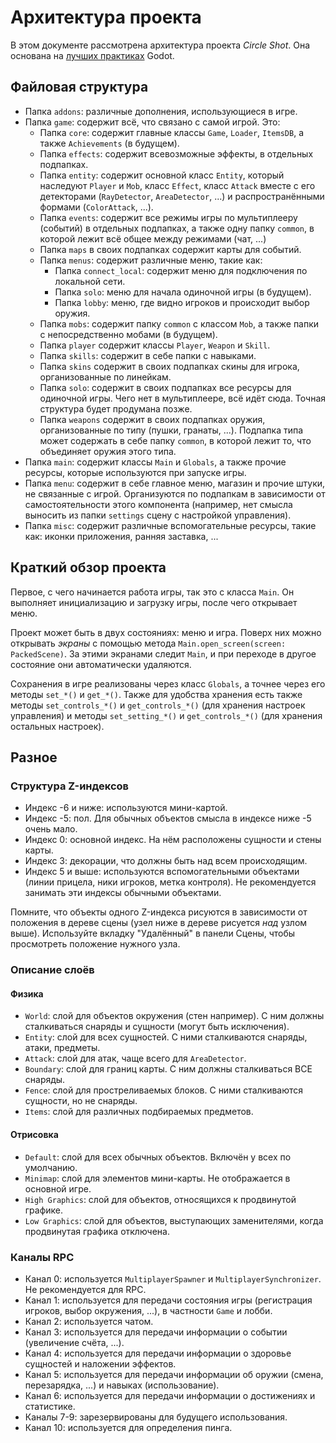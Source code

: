 # Архитектура проекта

В этом документе рассмотрена архитектура проекта *Circle Shot*. Она основана на [лучших практиках](https://docs.godotengine.org/ru/4.x/tutorials/best_practices/index.html) Godot.

## Файловая структура

- Папка `addons`: различные дополнения, использующиеся в игре.
- Папка `game`: содержит всё, что связано с самой игрой. Это:
    - Папка `core`: содержит главные классы `Game`, `Loader`, `ItemsDB`, а также `Achievements` (в будущем).
    - Папка `effects`: содержит всевозможные эффекты, в отдельных подпапках.
    - Папка `entity`: содержит основной класс `Entity`, который наследуют `Player` и `Mob`, класс `Effect`, класс `Attack` вместе с его детекторами  (`RayDetector`, `AreaDetector`, ...) и распространёнными формами (`ColorAttack`, ...).
    - Папка `events`: содержит все режимы игры по мультиплееру (событий) в отдельных подпапках, а также одну папку `common`, в которой лежит всё общее между режимами (чат, ...)
    - Папка `maps` в своих подпапках содержит карты для событий.
    - Папка `menus`: содержит различные меню, такие как:
        - Папка `connect_local`: содержит меню для подключения по локальной сети.
        - Папка `solo`: меню для начала одиночной игры (в будущем).
        - Папка `lobby`: меню, где видно игроков и происходит выбор оружия.
    - Папка `mobs`: содержит папку `common` с классом `Mob`, а также папки с непосредственно мобами (в будущем).
    - Папка `player` содержит классы `Player`, `Weapon` и `Skill`.
    - Папка `skills`: содержит в себе папки с навыками.
    - Папка `skins` содержит в своих подпапках скины для игрока, организованные по линейкам.
    - Папка `solo`: содержит в своих подпапках все ресурсы для одиночной игры. Чего нет в мультиплеере, всё идёт сюда. Точная структура будет продумана позже.
    - Папка `weapons` содержит в своих подпапках оружия, организованные по типу (пушки, гранаты, ...). Подпапка типа может содержать в себе папку `common`, в которой лежит то, что объединяет оружия этого типа.
- Папка `main`: содержит классы `Main` и `Globals`, а также прочие ресурсы, которые используются при запуске игры.
- Папка `menu`: содержит в себе главное меню, магазин и прочие штуки, не связанные с игрой. Организуются по подпапкам в зависимости от самостоятельности этого компонента (например, нет смысла выносить из папки `settings` сцену с настройкой управления).
- Папка `misc`: содержит различные вспомогательные ресурсы, такие как: иконки приложения, ранняя заставка, ...

## Краткий обзор проекта

Первое, с чего начинается работа игры, так это с класса `Main`. Он выполняет инициализацию и загрузку игры, после чего открывает меню.

Проект может быть в двух состояниях: меню и игра. Поверх них можно открывать *экраны* с помощью метода `Main.open_screen(screen: PackedScene)`. За этими экранами следит `Main`, и при переходе в другое состояние они автоматически удаляются.

Сохранения в игре реализованы через класс `Globals`, а точнее через его методы `set_*()` и `get_*()`. Также для удобства хранения есть также методы `set_controls_*()` и `get_controls_*()` (для хранения настроек управления) и методы `set_setting_*()` и `get_controls_*()` (для хранения остальных настроек).

## Разное

### Структура Z-индексов

- Индекс -6 и ниже: используются мини-картой.
- Индекс -5: пол. Для обычных объектов смысла в индексе ниже -5 очень мало.
- Индекс 0: основной индекс. На нём расположены сущности и стены карты.
- Индекс 3: декорации, что должны быть над всем происходящим.
- Индекс 5 и выше: используются вспомогательными объектами (линии прицела, ники игроков, метка контроля). Не рекомендуется занимать эти индексы обычными объектами.

Помните, что объекты одного Z-индекса рисуются в зависимости от положения в дереве сцены (узел ниже в дереве рисуется *над* узлом выше). Используйте вкладку "Удалённый" в панели Сцены, чтобы просмотреть положение нужного узла.

### Описание слоёв

#### Физика

- `World`: слой для объектов окружения (стен например). С ним должны сталкиваться снаряды и сущности (могут быть исключения).
- `Entity`: слой для всех сущностей. С ними сталкиваются снаряды, атаки, предметы.
- `Attack`: слой для атак, чаще всего для `AreaDetector`.
- `Boundary`: слой для границ карты. С ним должны сталкиваться ВСЕ снаряды.
- `Fence`: слой для простреливаемых блоков. С ними сталкиваются сущности, но не снаряды.
- `Items`: слой для различных подбираемых предметов.

#### Отрисовка

- `Default`: слой для всех обычных объектов. Включён у всех по умолчанию.
- `Minimap`: слой для элементов мини-карты. Не отображается в основной игре.
- `High Graphics`: слой для объектов, относящихся к продвинутой графике.
- `Low Graphics`: слой для объектов, выступающих заменителями, когда продвинутая графика отключена.

### Каналы RPC

- Канал 0: используется `MultiplayerSpawner` и `MultiplayerSynchronizer`. Не рекомендуется для RPC.
- Канал 1: используется для передачи состояния игры (регистрация игроков, выбор окружения, ...), в частности `Game` и лобби.
- Канал 2: используется чатом.
- Канал 3: используется для передачи информации о событии (увеличение счёта, ...).
- Канал 4: используется для передачи информации о здоровье сущностей и наложении эффектов.
- Канал 5: используется для передачи информации об оружии (смена, перезарядка, ...) и навыках (использование).
- Канал 6: используется для передачи информации о достижениях и статистике.
- Каналы 7-9: зарезервированы для будущего использования.
- Канал 10: используется для определения пинга.
